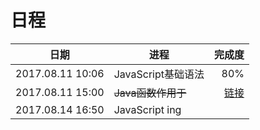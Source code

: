 # 日程
|  日期  |  进程  |  完成度  |
|---|----|----:|
|2017.08.11 10:06|JavaScript基础语法| 80% |
|2017.08.11 15:00|<del>Java函数作用于</del> |[链接](http://www.runoob.com/js/js-scope.html)|
|2017.08.14 16:50|JavaScript ing| |
